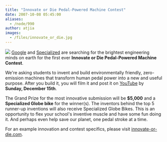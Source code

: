 ```yaml
---
title: "Innovate or Die Pedal-Powered Machine Contest"
date: 2007-10-08 05:45:00
aliases:
  - /node/990
author: atjia
images:
  - /files/innovate_or_die.jpg
---
```


![](/files/innovate_or_die.jpg) [Google](https://www.google.com/) and [Specialized](http://www.specialized.com/) are searching for the brightest engineering minds on earth for the first ever **Innovate or Die Pedal-Powered Machine Contest**.

We're asking students to invent and build environmentally friendly, zero-emission machines that transform human pedal power into a new and useful purpose. After you build it, you will film it and post it on [YouTube](https://www.youtube.com) by **Sunday, December 15th**.

The Grand Prize for the most innovative submission will be **$5,000** and a **Specialized Globe bike** for the winner(s). The inventors behind the top 5 runner-up inventions will also receive Specialized Globe Bikes. This is an opportunity to flex your school's inventive muscle and have some fun doing it. And perhaps even help save our planet, one pedal stroke at a time.

For an example innovation and contest specifics, please visit [innovate-or-die.com](http://innovate-or-die.com).
